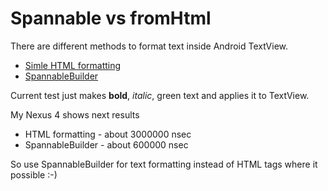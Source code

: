 Spannable vs fromHtml
====================

There are different methods to format text inside Android TextView.<br/>

* [Simle HTML formatting](http://developer.android.com/intl/ru/reference/android/text/Html.html)
* [SpannableBuilder](http://developer.android.com/intl/ru/reference/android/text/Spannable.html)


Current test just makes <b>bold</b>, <i>italic</i>, green text and applies it to TextView.

My Nexus 4 shows next results

* HTML formatting - about 3000000 nsec</li>
* SpannableBuilder - about 600000 nsec</li>

So use SpannableBuilder for text formatting instead of HTML tags where it possible :-)

